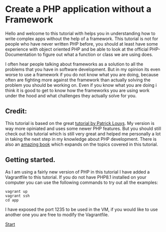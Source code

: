 # Create a PHP application without a Framework

Hello and welcome to this tutorial with helps you in understanding how to write complex apps without the help of
a framework. This tutorial is not for people who have never written PHP before, you should at least have some
experience with object oriented PHP and be able to look at the official PHP-Documentation to figure out what
a function or class we are using does.

I often hear people talking about frameworks as a solution to all the problems that you have in software development.
But in my opinion its even worse to use a framework if you do not know what you are doing, because often are fighting
more against the framework than actually solving the problem you should be working on. Even if you know what you are
doing i think it is good to get to know how the frameworks you are using work under the hood and what challenges they
actually solve for you.

## Credit:

This tutorial is based on the great [tutorial by Patrick Louys](https://github.com/PatrickLouys/no-framework-tutorial).
My version is way more opiniated and uses some newer PHP features. But you should still check out his tutorial which is
still very great and helped me personally a lot in taking the next step in my knowledge about PHP development. There is
also an [amazing book](https://patricklouys.com/professional-php/) which expands on the topics covered in this tutorial.

## Getting started.

As I am using a fairly new version of PHP in this tutorial I have added a Vagrantfile to this tutorial. If you do not
have PHP8.1 installed on your computer you can use the following commands to try out all the examples:

```shell
vagrant up
vagrant ssh
cd app
```

I have exposed the port 1235 to be used in the VM, if you would like to use another one you are free to modify the
Vagrantfile.


[Start](01-front-controller.md)

